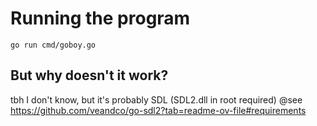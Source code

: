 # Running the program

`go run cmd/goboy.go`

## But why doesn't it work?

tbh I don't know, but it's probably SDL (SDL2.dll in root required)
@see https://github.com/veandco/go-sdl2?tab=readme-ov-file#requirements
